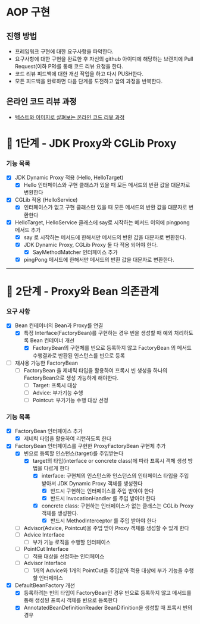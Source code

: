 # AOP 구현
## 진행 방법
* 프레임워크 구현에 대한 요구사항을 파악한다.
* 요구사항에 대한 구현을 완료한 후 자신의 github 아이디에 해당하는 브랜치에 Pull Request(이하 PR)를 통해 코드 리뷰 요청을 한다.
* 코드 리뷰 피드백에 대한 개선 작업을 하고 다시 PUSH한다.
* 모든 피드백을 완료하면 다음 단계를 도전하고 앞의 과정을 반복한다.

## 온라인 코드 리뷰 과정
* [텍스트와 이미지로 살펴보는 온라인 코드 리뷰 과정](https://github.com/next-step/nextstep-docs/tree/master/codereview)

# 🚀 1단계 - JDK Proxy와 CGLib Proxy

### 기능 목록
- [x] JDK Dynamic Proxy 적용 (Hello, HelloTarget)
  - [x] Hello 인터페이스와 구현 클래스가 있을 때 모든 메서드의 반환 값을 대문자로 변환한다
- [x] CGLib 적용 (HelloService)
  - [x] 인터페이스가 없고 구현 클래스만 있을 때 모든 메서드의 반환 값을 대문자로 변환한다
- [x] HelloTarget, HelloService 클래스에 say로 시작하는 메서드 이외에 pingpong 메서드 추가
  - [x] say 로 시작하는 메서드에 한해서만 메서드의 반환 값을 대문자로 변환한다.
  - [x] JDK Dynamic Proxy, CGLib Proxy 둘 다 적용 되어야 한다.
    - [x] SayMethodMatcher 인터페이스 추가
  - [x] pingPong 메서드에 한해서만 메서드의 반환 값을 대문자로 변환한다.

---

# 🚀 2단계 - Proxy와 Bean 의존관계

### 요구 사항
- [x] Bean 컨테이너의 Bean과 Proxy를 연결
  - [x] 특정 Interface(FactoryBean)를 구현하는 경우 빈을 생성할 때 예외 처리하도록 Bean 컨테이너 개선
    - [x] FactoryBean의 구현체를 빈으로 등록하지 않고 FactoryBean 의 메서드 수행결과로 반환된 인스턴스를 빈으로 등록
- [ ] 재사용 가능한 FactoryBean
  - [ ] FactoryBean 을 제네릭 타입을 활용하여 프록시 빈 생성을 하나의 FactoryBean으로 생성 가능하게 해야한다.
    - [ ] Target: 프록시 대상
    - [ ] Advice: 부가기능 수행
    - [ ] Pointcut: 부가기능 수행 대상 선정

### 기능 목록
- [x] FactoryBean 인터페이스 추가
  - [x] 제네릭 타입을 활용하여 리턴하도록 한다
- [x] FactoryBean 인터페이스를 구현한 ProxyFactoryBean 구현체 추가
  - [x] 빈으로 등록할 인스턴스(target)를 주입받는다
    - [x] target의 타입(interface or concrete class)에 따라 프록시 객체 생성 방법을 다르게 한다
      - [x] interface: 구현체의 인스턴스와 인스턴스의 인터페이스 타입을 주입 받아서 JDK Dynamic Proxy 객체를 생성한다
        - [x] 반드시 구현하는 인터페이스를 주입 받아야 한다
        - [x] 반드시 InvocationHandler 를 주입 받아야 한다
      - [x] concrete class: 구현하는 인터페이스가 없는 클래스는 CGLib Proxy 객체를 생성한다.
        - [x] 반드시 MethodInterceptor 를 주입 받아야 한다
  - [ ] Advisor(Advice, Pointcut)을 주입 받아 Proxy 객체를 생성할 수 있게 한다
  - [ ] Advice Interface
    - [ ] 부가 기능 로직을 수행할 인터페이스
  - [ ] PointCut Interface
    - [ ] 적용 대상을 선정하는 인터페이스
  - [ ] Advisor Interface
    - [ ] 1개의 Advice와 1개의 PointCut을 주입받아 적용 대상에 부가 기능을 수행할 인터페이스
- [x] DefaultBeanFactory 개선
  - [x] 등록하려는 빈의 타입이 FactoryBean인 경우 빈으로 등록하지 않고 메서드를 통해 생성된 프록시 객체를 빈으로 등록한다 
  - [x] AnnotatedBeanDefinitionReader BeanDifinition을 생성할 때 프록시 빈의 경우 
